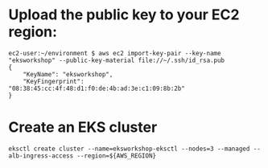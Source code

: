 # Upload the public key to your EC2 region:
```
ec2-user:~/environment $ aws ec2 import-key-pair --key-name "eksworkshop" --public-key-material file://~/.ssh/id_rsa.pub
{
    "KeyName": "eksworkshop", 
    "KeyFingerprint": "08:38:45:cc:4f:48:d1:f0:de:4b:ad:3e:c1:09:8b:2b"
}
```

# Create an EKS cluster
```
eksctl create cluster --name=eksworkshop-eksctl --nodes=3 --managed --alb-ingress-access --region=${AWS_REGION}
```
